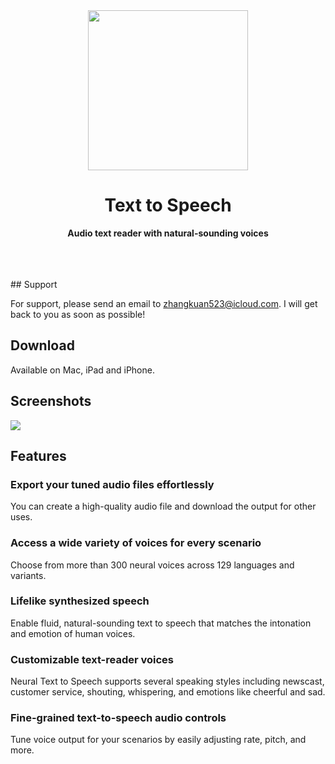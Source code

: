 <div align="center">
  <img src="https://user-images.githubusercontent.com/5158525/171168285-df85f663-259b-4e52-ae13-b3a942671aa9.png" width="256" height="256">
  <h1>Text to Speech</h1>
  <p>
    <b>Audio text reader with natural-sounding voices</b>
  </p>
  <br>
  <br>
  <br>
</div>
## Support

For support, please send an email to zhangkuan523@icloud.com. I will get back to you as soon as possible!

## Download

Available on Mac, iPad and iPhone.

## Screenshots

![](https://user-images.githubusercontent.com/5158525/171169326-a181bf38-d34d-48e6-8003-b1f5bde35d98.png)

## Features

### Export your tuned audio files effortlessly
You can create a high-quality audio file and download the output for other uses.

### Access a wide variety of voices for every scenario
Choose from more than 300 neural voices across 129 languages and variants.

### Lifelike synthesized speech
Enable fluid, natural-sounding text to speech that matches the intonation and emotion of human voices.

### Customizable text-reader voices
Neural Text to Speech supports several speaking styles including newscast, customer service, shouting, whispering, and emotions like cheerful and sad.

### Fine-grained text-to-speech audio controls
Tune voice output for your scenarios by easily adjusting rate, pitch, and more.
